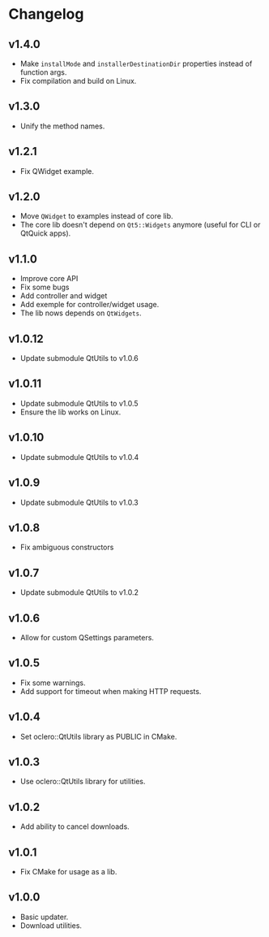 # Changelog

## v1.4.0

- Make `installMode` and `installerDestinationDir` properties instead of function args.
- Fix compilation and build on Linux.

## v1.3.0

- Unify the method names.

## v1.2.1

- Fix QWidget example.

## v1.2.0

- Move `QWidget` to examples instead of core lib.
- The core lib doesn't depend on `Qt5::Widgets` anymore (useful for CLI or QtQuick apps).

## v1.1.0

- Improve core API
- Fix some bugs
- Add controller and widget
- Add exemple for controller/widget usage.
- The lib nows depends on `QtWidgets`.

## v1.0.12

- Update submodule QtUtils to v1.0.6

## v1.0.11

- Update submodule QtUtils to v1.0.5
- Ensure the lib works on Linux.

## v1.0.10

- Update submodule QtUtils to v1.0.4

## v1.0.9

- Update submodule QtUtils to v1.0.3

## v1.0.8

- Fix ambiguous constructors

## v1.0.7

- Update submodule QtUtils to v1.0.2

## v1.0.6

- Allow for custom QSettings parameters.

## v1.0.5

- Fix some warnings.
- Add support for timeout when making HTTP requests.

## v1.0.4

- Set oclero::QtUtils library as PUBLIC in CMake.

## v1.0.3

- Use oclero::QtUtils library for utilities.

## v1.0.2

- Add ability to cancel downloads.

## v1.0.1

- Fix CMake for usage as a lib.

## v1.0.0

- Basic updater.
- Download utilities.
